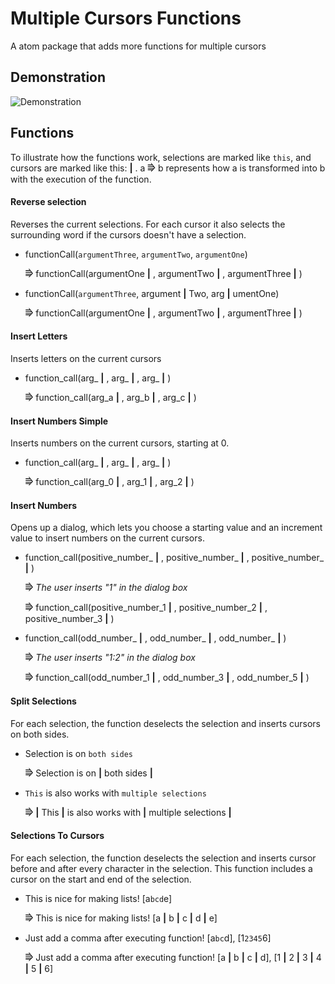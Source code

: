 # Multiple Cursors Functions

A atom package that adds more functions for multiple cursors

## Demonstration

![Demonstration](https://media.giphy.com/media/g4IN2oQqUsgzpCRlPQ/giphy.gif)

## Functions

To illustrate how the functions work, selections are marked like `this`, and cursors are marked like this: **|** . a ⭆ b represents how a is transformed into b with the execution of the function.

#### Reverse selection

Reverses the current selections. For each cursor it also selects the surrounding word if the cursors doesn't have a selection.

- functionCall(`argumentThree`, `argumentTwo`, `argumentOne`)

  ⭆ functionCall(argumentOne **|** , argumentTwo **|** , argumentThree **|** )

- functionCall(`argumentThree`, argument **|** Two, arg **|** umentOne)

  ⭆ functionCall(argumentOne **|** , argumentTwo **|** , argumentThree **|** )

#### Insert Letters

Inserts letters on the current cursors

- function_call(arg\_ **|** , arg\_ **|** , arg\_ **|** )

  ⭆ function_call(arg_a **|** , arg_b **|** , arg_c **|** )

#### Insert Numbers Simple

Inserts numbers on the current cursors, starting at 0.

- function_call(arg\_ **|** , arg\_ **|** , arg\_ **|** )

  ⭆ function_call(arg_0 **|** , arg_1 **|** , arg_2 **|** )

#### Insert Numbers

Opens up a dialog, which lets you choose a starting value and an increment value to insert numbers on the current cursors.

- function_call(positive_number\_ **|** , positive_number\_ **|** , positive_number\_ **|** )

  ⭆ _The user inserts "1" in the dialog box_

  ⭆ function_call(positive_number_1 **|** , positive_number_2 **|** , positive_number_3 **|** )

- function_call(odd_number\_ **|** , odd_number\_ **|** , odd_number\_ **|** )

  ⭆ _The user inserts "1:2" in the dialog box_

  ⭆ function_call(odd_number_1 **|** , odd_number_3 **|** , odd_number_5 **|** )

#### Split Selections

For each selection, the function deselects the selection and inserts cursors on both sides.

- Selection is on `both sides`

  ⭆ Selection is on **|** both sides **|**

- `This` is also works with `multiple selections`

  ⭆ **|** This **|** is also works with **|** multiple selections **|**

#### Selections To Cursors

For each selection, the function deselects the selection and inserts cursor before and after every character in the selection. This function includes a cursor on the start and end of the selection.

- This is nice for making lists! [a`bcd`e]

  ⭆ This is nice for making lists! [a **|** b **|** c **|** d **|** e]

- Just add a comma after executing function! [a`bc`d], [1`2345`6]

  ⭆ Just add a comma after executing function! [a **|** b **|** c **|** d], [1 **|** 2 **|** 3 **|** 4 **|** 5 **|** 6]
